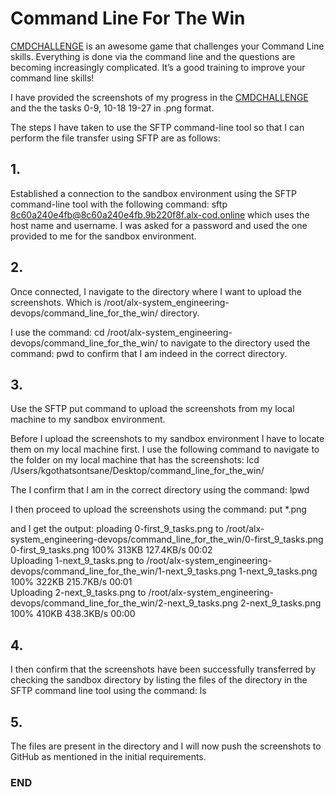 # Command Line For The Win

[CMDCHALLENGE](https://cmdchallenge.com/) is an awesome game that challenges your Command Line skills.
Everything is done via the command line and the questions are becoming increasingly complicated.
It’s a good training to improve your command line skills!

I have provided the screenshots of my progress in the [CMDCHALLENGE](https:cmdchallenge.com/)
and the the tasks 0-9, 10-18 19-27 in .png format.

The steps I have taken to use the SFTP command-line tool so that I can
perform the file transfer using SFTP are as follows:

## 1.
Established a connection to the sandbox environment using the SFTP command-line tool with the following command:
sftp 8c60a240e4fb@8c60a240e4fb.9b220f8f.alx-cod.online
which uses the host name and username.
I was asked for a password and used the one provided to me for the sandbox environment.

## 2.
Once connected, I navigate to the directory where I want to upload the screenshots.
Which is /root/alx-system_engineering-devops/command_line_for_the_win/ directory.

I use the command:
cd /root/alx-system_engineering-devops/command_line_for_the_win/
to navigate to the directory used the command:
pwd
to confirm that I am indeed in the correct directory.

## 3.
Use the SFTP put command to upload the screenshots from my local machine to my sandbox environment.

Before I upload the screenshots to my sandbox environment I have to locate them on my local machine first.
I use the following command to navigate to the folder on my local machine that has the screenshots:
lcd /Users/kgothatsontsane/Desktop/command_line_for_the_win/

The I confirm that I am in the correct directory using the command:
lpwd

I then proceed to upload the screenshots using the command:
put *.png

and I get the output:
ploading 0-first_9_tasks.png to /root/alx-system_engineering-devops/command_line_for_the_win/0-first_9_tasks.png
0-first_9_tasks.png                                              100%  313KB 127.4KB/s   00:02    
Uploading 1-next_9_tasks.png to /root/alx-system_engineering-devops/command_line_for_the_win/1-next_9_tasks.png
1-next_9_tasks.png                                               100%  322KB 215.7KB/s   00:01    
Uploading 2-next_9_tasks.png to /root/alx-system_engineering-devops/command_line_for_the_win/2-next_9_tasks.png
2-next_9_tasks.png                                               100%  410KB 438.3KB/s   00:00    


## 4.
I then confirm that the screenshots have been successfully transferred by checking the sandbox directory
by listing the files of the directory in the SFTP command line tool using the command:
ls

## 5.
The files are present in the directory and I will now push the screenshots to GitHub as mentioned in the initial requirements.

### END
